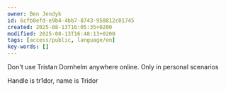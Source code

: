 ```yaml
---
owner: Ben Jendyk
id: 6cfb0efd-e9b4-4bb7-8743-950812c01745
created: 2025-08-13T16:05:35+0200
modified: 2025-08-13T16:48:13+0200
tags: [access/public, language/en]
key-words: []
---
```


Don't use Tristan Dornhelm anywhere online. Only in personal scenarios 

Handle is tr1dor, name is Tridor